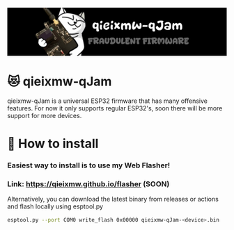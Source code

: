 ![qieixmw-qJam Main Menu](./media/pictures/qieixmw-qJam_banner.jpg)
# 😻 qieixmw-qJam
qieixmw-qJam is a universal ESP32 firmware that has many offensive features.
For now it only supports regular ESP32's, soon there will be more support for more devices.
# 🔗 How to install
### Easiest way to install is to use my Web Flasher!
### Link: https://qieixmw.github.io/flasher (SOON)
Alternatively, you can download the latest binary from releases or actions and flash locally using esptool.py
```sh
esptool.py --port COM0 write_flash 0x00000 qieixmw-qJam-<device>.bin
```
